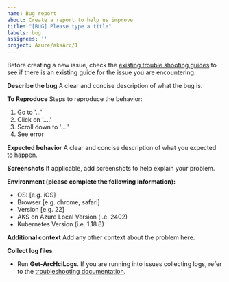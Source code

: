 ```yaml
---
name: Bug report
about: Create a report to help us improve
title: "[BUG] Please type a title"
labels: bug
assignees: ''
project: Azure/aksArc/1
---
```


Before creating a new issue, check the [existing trouble shooting guides](https://learn.microsoft.com/en-us/azure/aks/aksarc/aks-troubleshoot) to see if there is an existing guide for the issue you are encountering.

**Describe the bug**
A clear and concise description of what the bug is.

**To Reproduce**
Steps to reproduce the behavior:
1. Go to '...'
2. Click on '....'
3. Scroll down to '....'
4. See error

**Expected behavior**
A clear and concise description of what you expected to happen.

**Screenshots**
If applicable, add screenshots to help explain your problem.

**Environment (please complete the following information):**
- OS: [e.g. iOS]
- Browser [e.g. chrome, safari]
- Version [e.g. 22]
- AKS on Azure Local Version (i.e. 2402)
- Kubernetes Version (i.e. 1.18.8)

**Additional context**
Add any other context about the problem here.


**Collect log files**
- Run **Get-ArcHciLogs**. If you are running into issues collecting logs, refer to the [troubleshooting documentation](https://learn.microsoft.com/en-us/azure/aks/aksarc/get-on-demand-logs).

